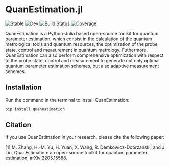 # QuanEstimation.jl

<!-- needs to be modified -->
[![Stable](https://img.shields.io/badge/docs-stable-blue.svg)](https://HuaimingYuuu.github.io/QuanEstimation.jl/stable)
[![Dev](https://img.shields.io/badge/docs-dev-blue.svg)](https://HuaimingYuuu.github.io/QuanEstimation.jl/dev)
[![Build Status](https://github.com/HuaimingYuuu/QuanEstimation.jl/workflows/CI/badge.svg)](https://github.com/HuaimingYuuu/QuanEstimation.jl/actions)
[![Coverage](https://codecov.io/gh/HuaimingYuuu/QuanEstimation.jl/branch/master/graph/badge.svg)](https://codecov.io/gh/HuaimingYuuu/QuanEstimation.jl)
<!-- needs to be modified -->
QuanEstimation is a Python-Julia based open-source toolkit for quantum parameter estimation, which consist in the calculation of the quantum metrological tools and quantum resources, the optimization of the probe state, control and measurement in quantum metrology. Futhermore, QuanEstimation can also perform comprehensive optimization with respect to the probe state, control and measurement to generate not only optimal quantum parameter estimation schemes, but also adaptive measurement schemes.

## Installation

Run the command in the terminal to install QuanEstimation:  

~~~
pip install quanestimation
~~~

## Citation
If you use QuanEstimation in your research, please cite the following paper:

[1] M. Zhang, H.-M. Yu, H. Yuan, X. Wang, R. Demkowicz-Dobrzański, and J. Liu, 
QuanEstimation: an open-source toolkit for quantum parameter estimation, 
[arXiv:2205.15588](https://doi.org/10.48550/arXiv.2205.15588).
